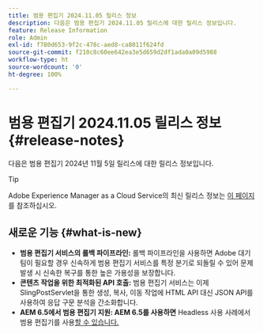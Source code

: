 ```yaml
---
title: 범용 편집기 2024.11.05 릴리스 정보
description: 다음은 범용 편집기 2024.11.05 릴리스에 대한 릴리스 정보입니다.
feature: Release Information
role: Admin
exl-id: f780d653-9f2c-478c-aed8-ca8011f624fd
source-git-commit: f210c8c60ee642ea3e5d659d2df1ada0a09d5988
workflow-type: ht
source-wordcount: '0'
ht-degree: 100%

---
```


# 범용 편집기 2024.11.05 릴리스 정보 {#release-notes}

다음은 범용 편집기 2024년 11월 5일 릴리스에 대한 릴리스 정보입니다.

>[!TIP]
>
>Adobe Experience Manager as a Cloud Service의 최신 릴리스 정보는 [이 페이지](/help/release-notes/release-notes-cloud/release-notes-current.md)를 참조하십시오.

## 새로운 기능 {#what-is-new}

* **범용 편집기 서비스의 롤백 파이프라인:** 롤백 파이프라인을 사용하면 Adobe 대기팀이 필요할 경우 신속하게 범용 편집기 서비스를 특정 분기로 되돌릴 수 있어 문제 발생 시 신속한 복구를 통한 높은 가용성을 보장합니다.
* **콘텐츠 작업을 위한 최적화된 API 호출:** 범용 편집기 서비스는 이제 SlingPostServlet을 통한 생성, 복사, 이동 작업에 HTML API 대신 JSON API를 사용하여 응답 구문 분석을 간소화합니다.
* **AEM 6.5에서 범용 편집기 지원: AEM 6.5를 사용하면** Headless 사용 사례에서 범용 편집기를 사용[할 수 있습니다.](https://experienceleague.adobe.com/ko/docs/experience-manager-65/content/implementing/developing/headless/universal-editor/introduction)
